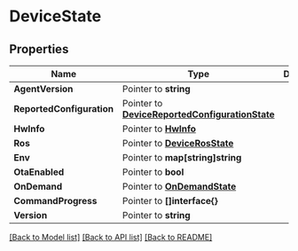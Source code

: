 # DeviceState

## Properties

Name | Type | Description | Notes
------------ | ------------- | ------------- | -------------
**AgentVersion** | Pointer to **string** |  | [optional] 
**ReportedConfiguration** | Pointer to [**DeviceReportedConfigurationState**](DeviceReportedConfigurationState.md) |  | [optional] 
**HwInfo** | Pointer to [**HwInfo**](HwInfo.md) |  | [optional] 
**Ros** | Pointer to [**DeviceRosState**](DeviceRosState.md) |  | [optional] 
**Env** | Pointer to **map[string]string** |  | [optional] 
**OtaEnabled** | Pointer to **bool** |  | [optional] 
**OnDemand** | Pointer to [**OnDemandState**](OnDemandState.md) |  | [optional] 
**CommandProgress** | Pointer to **[]interface{}** |  | [optional] 
**Version** | Pointer to **string** |  | [optional] 

[[Back to Model list]](../README.md#documentation-for-models) [[Back to API list]](../README.md#documentation-for-api-endpoints) [[Back to README]](../README.md)


